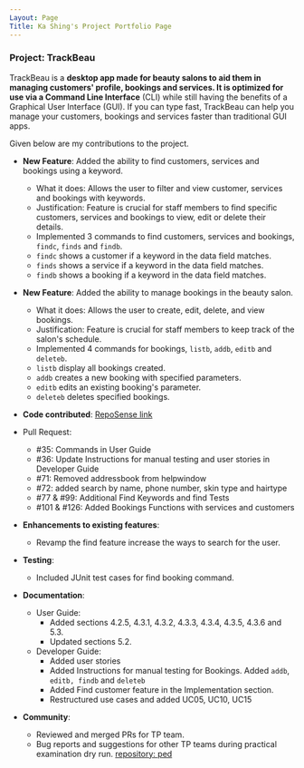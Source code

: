 ```yaml
---
Layout: Page
Title: Ka Shing's Project Portfolio Page
---
```


### Project: TrackBeau

TrackBeau is a **desktop app made for beauty salons to aid them in managing customers' profile, bookings and services.
It is optimized for use via a Command Line Interface** (CLI) while still having the benefits of a Graphical User
Interface (GUI). If you can type fast, TrackBeau can help you manage your customers, bookings and services faster than
traditional GUI apps.

Given below are my contributions to the project.

* **New Feature**: Added the ability to find customers, services and bookings using a keyword.
  * What it does: Allows the user to filter and view customer, services and bookings with keywords.
  * Justification: Feature is crucial for staff members to find specific customers, services and bookings to view, edit or delete their details.
  * Implemented 3 commands to find customers, services and bookings, `findc`, `finds` and `findb`.
  * `findc` shows a customer if a keyword in the data field matches.
  * `finds` shows a service if a keyword in the data field matches.
  * `findb` shows a booking if a keyword in the data field matches.

* **New Feature**: Added the ability to manage bookings in the beauty salon.
  * What it does: Allows the user to create, edit, delete, and view bookings.
  * Justification: Feature is crucial for staff members to keep track of the salon's schedule.
  * Implemented 4 commands for bookings, `listb`, `addb`, `editb` and `deleteb`.
  * `listb` display all bookings created.
  * `addb` creates a new booking with specified parameters.
  * `editb` edits an existing booking's parameter.
  * `deleteb` deletes specified bookings.

* **Code contributed**:
[RepoSense link](https://nus-cs2103-ay2122s2.github.io/tp-dashboard/?search=&sort=groupTitle&sortWithin=title&timeframe=commit&mergegroup=&groupSelect=groupByRepos&breakdown=true&checkedFileTypes=docs~functional-code~test-code~other&since=2022-02-18&tabOpen=true&tabType=authorship&tabAuthor=kashing555&tabRepo=AY2122S2-CS2103-F11-3%2Ftp%5Bmaster%5D&authorshipIsMergeGroup=false&authorshipFileTypes=docs~functional-code~test-code~other&authorshipIsBinaryFileTypeChecked=false)
* Pull Request:
    * #35: Commands in User Guide
    * #36: Update Instructions for manual testing and user stories in Developer Guide
    * #71: Removed addressbook from helpwindow
    * #72: added search by name, phone number, skin type and hairtype
    * #77 & #99: Additional Find Keywords and find Tests
    * #101 & #126: Added Bookings Functions with services and customers

* **Enhancements to existing features**:
  * Revamp the find feature increase the ways to search for the user.

* **Testing**:
  * Included JUnit test cases for find booking command.

* **Documentation**:
  * User Guide:
    * Added sections 4.2.5, 4.3.1, 4.3.2, 4.3.3, 4.3.4, 4.3.5, 4.3.6 and 5.3.
    * Updated sections 5.2.
  * Developer Guide:
    * Added user stories
    * Added Instructions for manual testing for Bookings. Added `addb`, `editb, findb` and `deleteb`
    * Added Find customer feature in the Implementation section.
    * Restructured use cases and added UC05, UC10, UC15

* **Community**:
  * Reviewed and merged PRs for TP team.
  * Bug reports and suggestions for other TP teams during practical examination dry run. [repository: ped](https://github.com/kashing555/ped/issues)
